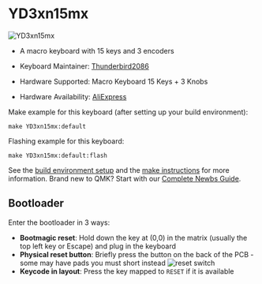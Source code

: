 # YD3xn15mx

![YD3xn15mx](https://i.imgur.com/RdrcBlbl.jpg)

* A macro keyboard with 15 keys and 3 encoders

* Keyboard Maintainer: [Thunderbird2086](https://github.com/Thunderbird2086)
* Hardware Supported: Macro Keyboard 15 Keys + 3 Knobs
* Hardware Availability: [AliExpress](https://www.aliexpress.com/wholesale?catId=0&initiative_id=SB_20220214015758&SearchText=Macro+Keyboard+Knob+15Key+%2B+3+Knob)

Make example for this keyboard (after setting up your build environment):

    make YD3xn15mx:default

Flashing example for this keyboard:

    make YD3xn15mx:default:flash

See the [build environment setup](https://docs.qmk.fm/#/getting_started_build_tools) and the [make instructions](https://docs.qmk.fm/#/getting_started_make_guide) for more information. Brand new to QMK? Start with our [Complete Newbs Guide](https://docs.qmk.fm/#/newbs).

## Bootloader

Enter the bootloader in 3 ways:

* **Bootmagic reset**: Hold down the key at (0,0) in the matrix (usually the top left key or Escape) and plug in the keyboard
* **Physical reset button**: Briefly press the button on the back of the PCB - some may have pads you must short instead
  ![reset switch](https://i.imgur.com/EI1dUYQ.jpeg)
* **Keycode in layout**: Press the key mapped to `RESET` if it is available
